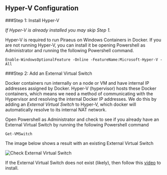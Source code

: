 ## Hyper-V Configuration

###Step 1: Install Hyper-V

*If Hyper-V is already installed you may skip Step 1.*

Hyper-V is required to run Piraeus on Windows Containers in Docker.  If you are not running Hyper-V, you  can install it be opening Powershell as Administrator and running the following Powershell command.

`Enable-WindowsOptionalFeature -Online -FeatureName:Microsoft-Hyper-V -All`

###Step 2: Add an External Virtual Switch

Docker containers run internally on a node or VM and have internal IP addresses assigned by Docker.  Hyper-V (hypervisor) hosts these Docker containers, which means we need a method of communicating with the Hypervisor and resolving the internal Docker IP addresses.  We do this by adding an *External Virtual Switch*  to Hyper-V, which docker will automatically resolve to its internal NAT network.

Open Powershell as Administrator and check to see if you already have an External Virtual Switch by running the following Powershell command

`Get-VMSwitch`

The image below shows a result with an existing External Virtual Switch

![Check External Virtual Switch](~/images/GetVMSwitch.png "Check External Virtual Switch")

If the External Virtual Switch does not exist (likely), then follow this [video](~/videos/ExternalVirtualSwitch.mp4 "ExternalVirtualSwitch.mp4") to install.





